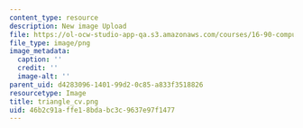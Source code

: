 ```yaml
---
content_type: resource
description: New image Upload
file: https://ol-ocw-studio-app-qa.s3.amazonaws.com/courses/16-90-computational-methods-in-aerospace-engineering-spring-2014/46b2c91affe18bdabc3c9637e97f1477_triangle_cv.png
file_type: image/png
image_metadata:
  caption: ''
  credit: ''
  image-alt: ''
parent_uid: d4283096-1401-99d2-0c85-a833f3518826
resourcetype: Image
title: triangle_cv.png
uid: 46b2c91a-ffe1-8bda-bc3c-9637e97f1477
---
```

